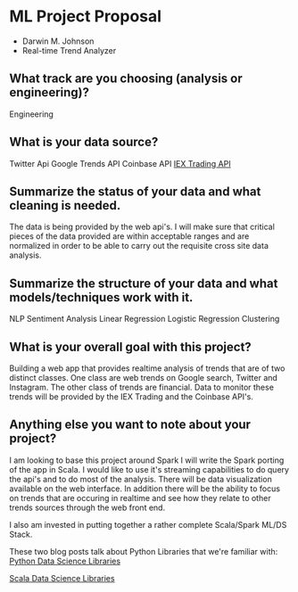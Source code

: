 # ML Project Proposal
- Darwin M. Johnson
- Real-time Trend Analyzer

## What track are you choosing (analysis or engineering)?
Engineering

## What is your data source?
Twitter Api
Google Trends API
Coinbase API
[IEX Trading API](https://iextrading.com/developer/docs/#getting-started)

## Summarize the status of your data and what cleaning is needed.
The data is being provided by the web api's. I will make sure that critical pieces of the data provided are within 
acceptable ranges and are normalized in order to be able to carry out the requisite cross site data analysis.

## Summarize the structure of your data and what models/techniques work with it.
NLP Sentiment Analysis
Linear Regression
Logistic Regression
Clustering


## What is your overall goal with this project?
Building a web app that provides realtime analysis of trends that are of two distinct classes. One class are web trends on Google search, Twitter and Instagram. The other class of trends are financial. Data to monitor these trends  will be provided by the IEX Trading and the Coinbase API's.  

## Anything else you want to note about your project?

I am looking to base this project around Spark I will write the Spark porting of the app in Scala. I would like to use it's streaming capabilities to do query the api's and to do most of the analysis. There will be data visualization available on the web interface. In addition there will be the ability to focus on trends that are occuring in realtime and see how they relate to other trends sources through the web front end.

I also am invested in putting together a rather complete Scala/Spark ML/DS Stack. 

These two blog posts talk about Python Libraries that we're familiar with:
[Python Data Science Libraries](https://medium.com/activewizards-machine-learning-company/top-15-python-libraries-for-data-science-in-in-2017-ab61b4f9b4a7)

[Scala Data Science Libraries](https://medium.com/activewizards-machine-learning-company/top-15-scala-libraries-for-data-science-in-2018-4b2cb5c5367e)